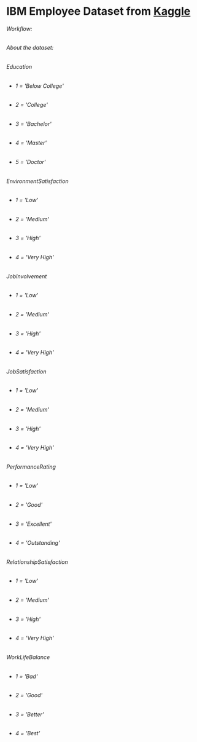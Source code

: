# IBM Employee Dataset from [Kaggle](https://www.kaggle.com/rohitsahoo/employee)

###### Workflow:
###### About the dataset:

###### Education
- ###### 1 = 'Below College'
- ###### 2 = 'College'
- ###### 3 = 'Bachelor'
- ###### 4 = 'Master'
- ###### 5 = 'Doctor'

###### EnvironmentSatisfaction
- ###### 1 = 'Low'
- ###### 2 = 'Medium'
- ###### 3 = 'High'
- ###### 4 = 'Very High'

###### JobInvolvement
- ###### 1 = 'Low'
- ###### 2 = 'Medium'
- ###### 3 = 'High'
- ###### 4 = 'Very High'

###### JobSatisfaction
- ###### 1 = 'Low'
- ###### 2 = 'Medium'
- ###### 3 = 'High'
- ###### 4 = 'Very High'

###### PerformanceRating
- ###### 1 = 'Low'
- ###### 2 = 'Good'
- ###### 3 = 'Excellent'
- ###### 4 = 'Outstanding'

###### RelationshipSatisfaction
- ###### 1 = 'Low'
- ###### 2 = 'Medium'
- ###### 3 = 'High'
- ###### 4 = 'Very High'

###### WorkLifeBalance
- ###### 1 = 'Bad'
- ###### 2 = 'Good'
- ###### 3 = 'Better'
- ###### 4 = 'Best'
